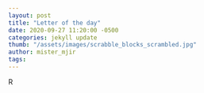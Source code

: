 ```yaml
---
layout: post
title: "Letter of the day"
date: 2020-09-27 11:20:00 -0500
categories: jekyll update
thumb: "/assets/images/scrabble_blocks_scrambled.jpg"
author: mister_mjir
tags:
---
```

R

